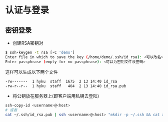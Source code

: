 # 认证与登录
## 密钥登录
* 创建RSA密钥对
```sh
$ ssh-keygen -t rsa [-C 'demo']
Enter file in which to save the key (/home/demo/.ssh/id_rsa): <可以改名>
Enter passphrase (empty for no passphrase): <可以为密钥文件设密码>
``` 
这样可以生成以下两个文件
```sh
-rw-------  1 hyku  staff  1675  2 13 14:40 id_rsa
-rw-r--r--  1 hyku  staff   404  2 13 14:40 id_rsa.pub
```

* 将公钥放在服务器上(即客户端用私钥去登陆)
```sh
ssh-copy-id <username>@<host>
# 或者
cat ~/.ssh/id_rsa.pub | ssh <username>@<host> "mkdir -p ~/.ssh && cat >>  ~/.ssh/authorized_keys"
```
